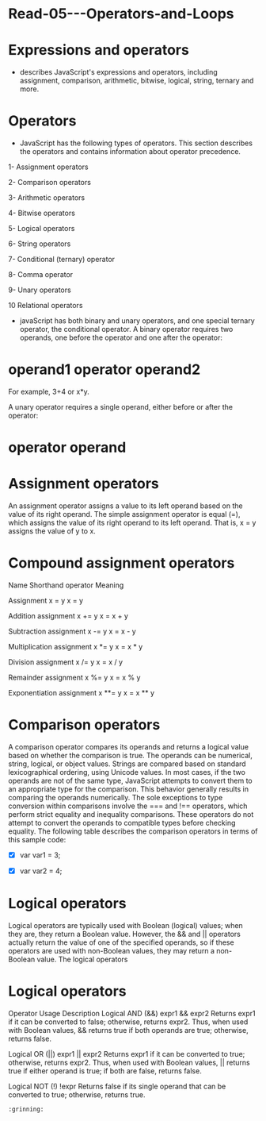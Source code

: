 # Read-05---Operators-and-Loops

# Expressions and operators
- describes JavaScript's expressions and operators, including assignment, comparison, arithmetic, bitwise, logical, string, ternary and more.

# Operators
- JavaScript has the following types of operators. This section describes the operators and contains information about operator precedence.

1- Assignment operators

2- Comparison operators

3- Arithmetic operators

4- Bitwise operators

5- Logical operators

6- String operators

7- Conditional (ternary) operator

8- Comma operator

9- Unary operators

10 Relational operators

- javaScript has both binary and unary operators, and one special ternary operator, the conditional operator. A binary operator requires two operands, one before the operator and one after the operator:

# operand1 operator operand2
For example, 3+4 or x*y.


A unary operator requires a single operand, either before or after the operator:

# operator operand

# Assignment operators
An assignment operator assigns a value to its left operand based on the value of its right operand. The simple assignment operator is equal (=), which assigns the value of its right operand to its left operand. That is, x = y assigns the value of y to x.



# Compound assignment operators
Name	                                           Shorthand operator	             Meaning

Assignment	                                     x = y	                         x = y

Addition assignment                            	x += y	                       x = x + y

Subtraction assignment	                        x -= y	                       x = x - y

Multiplication assignment                     	x *= y	                       x = x * y

Division assignment                          	x /= y	                        x = x / y

Remainder assignment	                       x %= y                          	x = x % y

Exponentiation assignment                  	x **= y                         	x = x ** y




# Comparison operators
A comparison operator compares its operands and returns a logical value based on whether the comparison is true. The operands can be numerical, string, logical, or object values. Strings are compared based on standard lexicographical ordering, using Unicode values. In most cases, if the two operands are not of the same type, JavaScript attempts to convert them to an appropriate type for the comparison. This behavior generally results in comparing the operands numerically. The sole exceptions to type conversion within comparisons involve the === and !== operators, which perform strict equality and inequality comparisons. These operators do not attempt to convert the operands to compatible types before checking equality. The following table describes the comparison operators in terms of this sample code:

-[x] var var1 = 3;

-[x]  var var2 = 4;



# Logical operators
Logical operators are typically used with Boolean (logical) values; when they are, they return a Boolean value. However, the && and || operators actually return the value of one of the specified operands, so if these operators are used with non-Boolean values, they may return a non-Boolean value. The logical operators


# Logical operators
Operator	Usage	Description
Logical AND (&&)	expr1 && expr2    Returns expr1 if it can be converted to false; otherwise, returns expr2. Thus, when used with Boolean values, && returns true if both operands are true; otherwise, returns false.

Logical OR (||)	expr1 || expr2	Returns expr1 if it can be converted to true; otherwise, returns expr2. Thus, when used with Boolean values, || returns true if either operand is true; if both are false, returns false.

Logical NOT (!)	!expr	Returns false if its single operand that can be converted to true; otherwise, returns true.

	:grinning:

